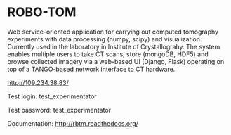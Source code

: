 # ROBO-TOM
Web service-oriented application for carrying out computed tomography experiments with data processing (numpy, scipy) and visualization. Currently used in the laboratory in Institute of Crystallograhy. The system enables multiple users to take CT scans, store (mongoDB, HDF5) and browse collected imagery via a web-based UI (Django, Flask) operating on top of a TANGO-based network interface to CT hardware.

http://109.234.38.83/

Test login: test_experimentator

Test password: test_experimentator

Documentation: http://rbtm.readthedocs.org/
